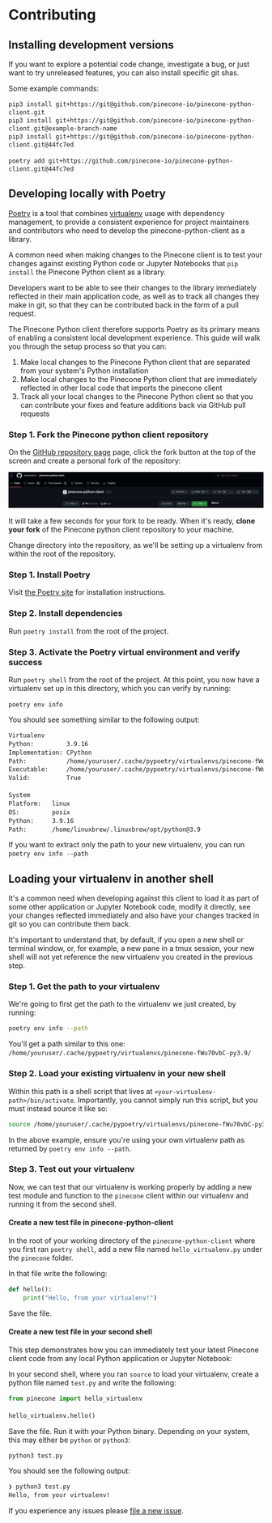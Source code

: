 # Contributing 

## Installing development versions

If you want to explore a potential code change, investigate
a bug, or just want to try unreleased features, you can also install
specific git shas.

Some example commands:

```shell
pip3 install git+https://git@github.com/pinecone-io/pinecone-python-client.git
pip3 install git+https://git@github.com/pinecone-io/pinecone-python-client.git@example-branch-name
pip3 install git+https://git@github.com/pinecone-io/pinecone-python-client.git@44fc7ed

poetry add git+https://github.com/pinecone-io/pinecone-python-client.git@44fc7ed
```


## Developing locally with Poetry 

[Poetry](https://python-poetry.org/) is a tool that combines [virtualenv](https://virtualenv.pypa.io/en/latest/) usage with dependency management, to provide a consistent experience for project maintainers and contributors who need to develop the pinecone-python-client
as a library. 

A common need when making changes to the Pinecone client is to test your changes against existing Python code or Jupyter Notebooks that `pip install` the Pinecone Python client as a library. 

Developers want to be able to see their changes to the library immediately reflected in their main application code, as well as to track all changes they make in git, so that they can be contributed back in the form of a pull request. 

The Pinecone Python client therefore supports Poetry as its primary means of enabling a consistent local development experience. This guide will walk you through the setup process so that you can: 
1. Make local changes to the Pinecone Python client that are separated from your system's Python installation
2. Make local changes to the Pinecone Python client that are immediately reflected in other local code that imports the pinecone client
3. Track all your local changes to the Pinecone Python client so that you can contribute your fixes and feature additions back via GitHub pull requests

### Step 1. Fork the Pinecone python client repository

On the [GitHub repository page](https://github.com/pinecone-io/pinecone-python-client) page, click the fork button at the top of the screen and create a personal fork of the repository: 

![Create a GitHub fork of the Pinecone Python client](./docs/pinecone-python-client-fork.png)

It will take a few seconds for your fork to be ready. When it's ready, **clone your fork** of the Pinecone python client repository to your machine. 

Change directory into the repository, as we'll be setting up a virtualenv from within the root of the repository. 

### Step 1. Install Poetry 

Visit [the Poetry site](https://python-poetry.org/) for installation instructions. 

### Step 2. Install dependencies 

Run `poetry install` from the root of the project. 

### Step 3. Activate the Poetry virtual environment and verify success

Run `poetry shell` from the root of the project. At this point, you now have a virtualenv set up in this directory, which you can verify by running: 

`poetry env info`

You should see something similar to the following output: 

```bash
Virtualenv
Python:         3.9.16
Implementation: CPython
Path:           /home/youruser/.cache/pypoetry/virtualenvs/pinecone-fWu70vbC-py3.9
Executable:     /home/youruser/.cache/pypoetry/virtualenvs/pinecone-fWu70vbC-py3.9/bin/python
Valid:          True

System
Platform:   linux
OS:         posix
Python:     3.9.16
Path:       /home/linuxbrew/.linuxbrew/opt/python@3.9
```
If you want to extract only the path to your new virtualenv, you can run `poetry env info --path`

## Loading your virtualenv in another shell 

It's a common need when developing against this client to load it as part of some other application or Jupyter Notebook code, modify 
it directly, see your changes reflected immediately and also have your changes tracked in git so you can contribute them back. 

It's important to understand that, by default, if you open a new shell or terminal window, or, for example, a new pane in a tmux session, 
your new shell will not yet reference the new virtualenv you created in the previous step. 

### Step 1. Get the path to your virtualenv

We're going to first get the path to the virtualenv we just created, by running: 

```bash
poetry env info --path
```

You'll get a path similar to this one:  `/home/youruser/.cache/pypoetry/virtualenvs/pinecone-fWu70vbC-py3.9/`

### Step 2. Load your existing virtualenv in your new shell

Within this path is a shell script that lives at `<your-virtualenv-path>/bin/activate`. Importantly, you cannot simply run this script, but you 
must instead source it like so: 

```bash
source /home/youruser/.cache/pypoetry/virtualenvs/pinecone-fWu70vbC-py3.9/bin/activate
```
In the above example, ensure you're using your own virtualenv path as returned by `poetry env info --path`.

### Step 3. Test out your virtualenv 

Now, we can test that our virtualenv is working properly by adding a new test module and function to the `pinecone` client within our virtualenv 
and running it from the second shell. 

#### Create a new test file in pinecone-python-client
In the root of your working directory of the `pinecone-python-client` where you first ran `poetry shell`, add a new file named `hello_virtualenv.py` under the `pinecone` folder. 

In that file write the following: 

```python
def hello():
    print("Hello, from your virtualenv!")
```
Save the file. 

#### Create a new test file in your second shell 
This step demonstrates how you can immediately test your latest Pinecone client code from any local Python application or Jupyter Notebook: 

In your second shell, where you ran `source` to load your virtualenv, create a python file named `test.py` and write the following: 

```python
from pinecone import hello_virtualenv

hello_virtualenv.hello()
```

Save the file. Run it with your Python binary. Depending on your system, this may either be `python` or `python3`: 

```bash
python3 test.py
```

You should see the following output: 

```bash
❯ python3 test.py
Hello, from your virtualenv!
```

If you experience any issues please [file a new issue](https://github.com/pinecone-io/pinecone-python-client/issues/new).
